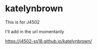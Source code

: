 # katelynbrown
This is for J4502

I'll add in the url momentarily

https://j4502-ss18.github.io/katelynbrown/
